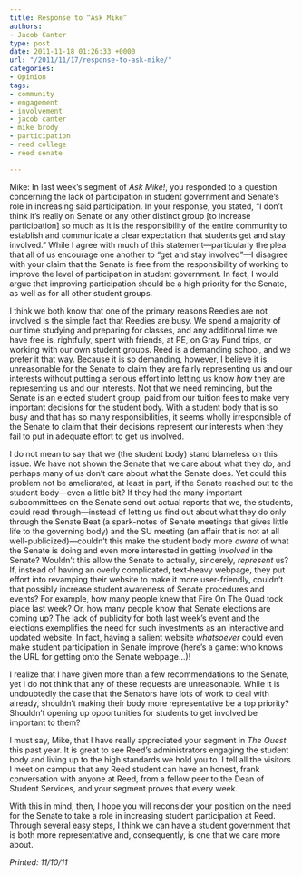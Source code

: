 ```yaml
---
title: Response to “Ask Mike”
authors:
- Jacob Canter
type: post
date: 2011-11-18 01:26:33 +0000
url: "/2011/11/17/response-to-ask-mike/"
categories:
- Opinion
tags:
- community
- engagement
- involvement
- jacob canter
- mike brody
- participation
- reed college
- reed senate

---
```

Mike: In last week’s segment of _Ask Mike!_, you responded to a question concerning the lack of participation in student government and Senate’s role in increasing said participation. In your response, you stated, “I don’t think it’s really on Senate or any other distinct group [to increase participation] so much as it is the responsibility of the entire community to establish and communicate a clear expectation that students get and stay involved.” While I agree with much of this statement—particularly the plea that all of us encourage one another to “get and stay involved”—I disagree with your claim that the Senate is free from the responsibility of working to improve the level of participation in student government. In fact, I would argue that improving participation should be a high priority for the Senate, as well as for all other student groups.

I think we both know that one of the primary reasons Reedies are not involved is the simple fact that Reedies are busy. We spend a majority of our time studying and preparing for classes, and any additional time we have free is, rightfully, spent with friends, at PE, on Gray Fund trips, or working with our own student groups. Reed is a demanding school, and we prefer it that way. Because it is so demanding, however, I believe it is unreasonable for the Senate to claim they are fairly representing us and our interests without putting a serious effort into letting us know _how_ they are representing us and our interests. Not that we need reminding, but the Senate is an elected student group, paid from our tuition fees to make very important decisions for the student body. With a student body that is so busy and that has so many responsibilities, it seems wholly irresponsible of the Senate to claim that their decisions represent our interests when they fail to put in adequate effort to get us involved.

I do not mean to say that we (the student body) stand blameless on this issue. We have not shown the Senate that we care about what they do, and perhaps many of us don’t care about what the Senate does. Yet could this problem not be ameliorated, at least in part, if the Senate reached out to the student body—even a little bit? If they had the many important subcommittees on the Senate send out actual reports that we, the students, could read through—instead of letting us find out about what they do only through the Senate Beat (a spark-notes of Senate meetings that gives little life to the governing body) and the SU meeting (an affair that is not at all well-publicized)—couldn’t this make the student body more _aware_ of what the Senate is doing and even more interested in getting _involved_ in the Senate? Wouldn’t this allow the Senate to actually, sincerely, _represent_ us? If, instead of having an overly complicated, text-heavy webpage, they put effort into revamping their website to make it more user-friendly, couldn’t that possibly increase student awareness of Senate procedures and events? For example, how many people knew that Fire On The Quad took place last week? Or, how many people know that Senate elections are coming up? The lack of publicity for both last week’s event and the elections exemplifies the need for such investments as an interactive and updated website. In fact, having a salient website _whatsoever_ could even make student participation in Senate improve (here’s a game: who knows the URL for getting onto the Senate webpage…)!

I realize that I have given more than a few recommendations to the Senate, yet I do not think that any of these requests are unreasonable. While it is undoubtedly the case that the Senators have lots of work to deal with already, shouldn’t making their body more representative be a top priority? Shouldn’t opening up opportunities for students to get involved be important to them?

I must say, Mike, that I have really appreciated your segment in _The Quest_ this past year. It is great to see Reed’s administrators engaging the student body and living up to the high standards we hold you to. I tell all the visitors I meet on campus that any Reed student can have an honest, frank conversation with anyone at Reed, from a fellow peer to the Dean of Student Services, and your segment proves that every week.

With this in mind, then, I hope you will reconsider your position on the need for the Senate to take a role in increasing student participation at Reed. Through several easy steps, I think we can have a student government that is both more representative and, consequently, is one that we care more about.

_Printed: 11/10/11_